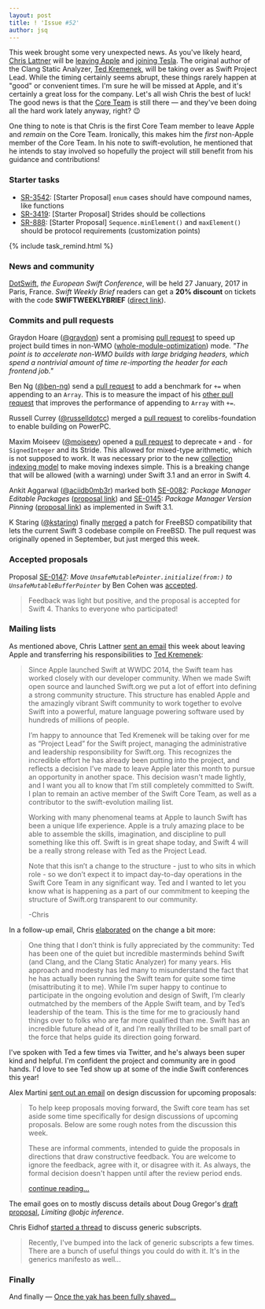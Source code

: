 ```yaml
---
layout: post
title: ! 'Issue #52'
author: jsq
---
```


This week brought some very unexpected news. As you've likely heard, [Chris Lattner](http://nondot.org/sabre/) will be [leaving Apple](https://lists.swift.org/pipermail/swift-evolution/Week-of-Mon-20170109/030063.html) and [joining Tesla](https://www.tesla.com/blog/welcome-chris-lattner). The original author of the Clang Static Analyzer, [Ted Kremenek](https://twitter.com/tkremenek), will be taking over as Swift Project Lead. While the timing certainly seems abrupt, these things rarely happen at "good" or convenient times. I'm sure he will be missed at Apple, and it's certainly a great loss for the company. Let's all wish Chris the best of luck! The good news is that the [Core Team](https://swift.org/community/#community-structure) is still there &mdash; and they've been doing all the hard work lately anyway, right? 😉

One thing to note is that Chris is the first Core Team member to leave Apple and *remain* on the Core Team. Ironically, this makes him the *first* non-Apple member of the Core Team. In his note to swift-evolution, he mentioned that he intends to stay involved so hopefully the project will still benefit from his guidance and contributions!

<!--excerpt-->

### Starter tasks

- [SR-3542](https://bugs.swift.org/browse/SR-3542): [Starter Proposal] `enum` cases should have compound names, like functions
- [SR-3419](https://bugs.swift.org/browse/SR-3419): [Starter Proposal] Strides should be collections
- [SR-888](https://bugs.swift.org/browse/SR-888): [Starter Proposal] `Sequence.minElement()` and `maxElement()` should be protocol requirements (customization points)

{% include task_remind.html %}

### News and community

[DotSwift](https://www.dotswift.io), *the European Swift Conference*, will be held 27 January, 2017 in Paris, France. *Swift Weekly Brief* readers can get a **20% discount** on tickets with the code **SWIFTWEEKLYBRIEF** ([direct link](https://dotswift2017.eventbrite.com/?discount=SWIFTWEEKLYBRIEF)).

### Commits and pull requests

Graydon Hoare ([@graydon](https://github.com/graydon)) sent a promising [pull request](https://github.com/apple/swift/pull/5977) to speed up project build times in non-WMO ([whole-module-optimization](https://swift.org/blog/whole-module-optimizations/)) mode. *"The point is to accelerate non-WMO builds with large bridging headers, which spend a nontrivial amount of time re-importing the header for each frontend job."*

Ben Ng ([@ben-ng](https://github.com/ben-ng)) send a [pull request](https://github.com/apple/swift/pull/6653) to add a benchmark for `+=` when appending to an `Array`. This is to measure the impact of his [other pull request](https://github.com/apple/swift/pull/6652) that improves the performance of appending to `Array` with `+=`.

Russell Currey ([@russelldotcc](https://twitter.com/russelldotcc)) merged a [pull request](https://github.com/apple/swift-corelibs-foundation/pull/767) to corelibs-foundation to enable building on PowerPC.

Maxim Moiseev ([@moiseev](https://twitter.com/moiseev)) opened a [pull request](https://github.com/apple/swift/pull/6603) to deprecate `+` and `-` for `SignedInteger` and its Stride. This allowed for mixed-type arithmetic, which is not supposed to work. It was necessary prior to the new [collection indexing model](https://github.com/apple/swift-evolution/blob/master/proposals/0065-collections-move-indices.md) to make moving indexes simple. This is a breaking change that will be allowed (with a warning) under Swift 3.1 and an error in Swift 4.

Ankit Aggarwal ([@aciidb0mb3r](https://twitter.com/aciidb0mb3r)) marked both [SE-0082](https://github.com/apple/swift-evolution/commit/abb4d442d1e174de405c4880f4b38c46baeeaecf): *Package Manager Editable Packages* ([proposal link](https://github.com/apple/swift-evolution/blob/master/proposals/0082-swiftpm-package-edit.md)) and [SE-0145](https://github.com/apple/swift-evolution/commit/70ef7fbe267ede911d59295e298e97deaf5e7317): *Package Manager Version Pinning* ([proposal link](https://github.com/apple/swift-evolution/blob/master/proposals/0145-package-manager-version-pinning.md)) as implemented in Swift 3.1.

K Staring ([@kstaring](https://github.com/kstaring)) finally [merged](https://github.com/apple/swift/pull/4804) a patch for FreeBSD compatibility that lets the current Swift 3 codebase compile on FreeBSD. The pull request was originally opened in September, but just merged this week.

### Accepted proposals

Proposal [SE-0147](https://github.com/apple/swift-evolution/blob/master/proposals/0147-move-unsafe-initialize-from.md): *Move `UnsafeMutablePointer.initialize(from:)` to `UnsafeMutableBufferPointer`* by Ben Cohen was [accepted](https://lists.swift.org/pipermail/swift-evolution-announce/2017-January/000305.html).

> Feedback was light but positive, and the proposal is accepted for Swift 4. Thanks to everyone who participated!

### Mailing lists

As mentioned above, Chris Lattner [sent an email](https://lists.swift.org/pipermail/swift-evolution/Week-of-Mon-20170109/030063.html) this week about leaving Apple and transferring his responsibilities to [Ted Kremenek](https://twitter.com/tkremenek):

> Since Apple launched Swift at WWDC 2014, the Swift team has worked closely with our developer community. When we made Swift open source and launched Swift.org we put a lot of effort into defining a strong community structure. This structure has enabled Apple and the amazingly vibrant Swift community to work together to evolve Swift into a powerful, mature language powering software used by hundreds of millions of people.
>
> I’m happy to announce that Ted Kremenek will be taking over for me as “Project Lead” for the Swift project, managing the administrative and leadership responsibility for Swift.org. This recognizes the incredible effort he has already been putting into the project, and reflects a decision I’ve made to leave Apple later this month to pursue an opportunity in another space. This decision wasn't made lightly, and I want you all to know that I’m still completely committed to Swift. I plan to remain an active member of the Swift Core Team, as well as a contributor to the swift-evolution mailing list.
>
> Working with many phenomenal teams at Apple to launch Swift has been a unique life experience. Apple is a truly amazing place to be able to assemble the skills, imagination, and discipline to pull something like this off. Swift is in great shape today, and Swift 4 will be a really strong release with Ted as the Project Lead.
>
> Note that this isn’t a change to the structure - just to who sits in which role - so we don’t expect it to impact day-to-day operations in the Swift Core Team in any significant way. Ted and I wanted to let you know what is happening as a part of our commitment to keeping the structure of Swift.org transparent to our community.
>
> -Chris

In a follow-up email, Chris [elaborated](https://lists.swift.org/pipermail/swift-evolution/Week-of-Mon-20170109/030078.html) on the change a bit more:

> One thing that I don’t think is fully appreciated by the community: Ted has been one of the quiet but incredible masterminds behind Swift (and Clang, and the Clang Static Analyzer) for many years. His approach and modesty has led many to misunderstand the fact that he has actually been running the Swift team for quite some time (misattributing it to me). While I’m super happy to continue to participate in the ongoing evolution and design of Swift, I’m clearly outmatched by the members of the Apple Swift team, and by Ted’s leadership of the team. This is the time for me to graciously hand things over to folks who are far more qualified than me. Swift has an incredible future ahead of it, and I’m really thrilled to be small part of the force that helps guide its direction going forward.

I've spoken with Ted a few times via Twitter, and he's always been super kind and helpful. I'm confident the project and community are in good hands. I'd love to see Ted show up at some of the indie Swift conferences this year!

Alex Martini [sent out an email](https://lists.swift.org/pipermail/swift-evolution/Week-of-Mon-20170102/029962.html) on design discussion for upcoming proposals:

> To help keep proposals moving forward, the Swift core team has set aside some time specifically for design discussions of upcoming proposals. Below are some rough notes from the discussion this week.
>
> These are informal comments, intended to guide the proposals in directions that draw constructive feedback. You are welcome to ignore the feedback, agree with it, or disagree with it. As always, the formal decision doesn't happen until after the review period ends.
>
> [continue reading...](https://lists.swift.org/pipermail/swift-evolution/Week-of-Mon-20170102/029962.html)

The email goes on to mostly discuss details about Doug Gregor's [draft proposal](https://github.com/DougGregor/swift-evolution/blob/objc-inference/proposals/NNNN-objc-inference.md), *Limiting @objc inference*.

Chris Eidhof [started a thread](https://lists.swift.org/pipermail/swift-evolution/Week-of-Mon-20170109/030064.html) to discuss generic subscripts.

> Recently, I've bumped into the lack of generic subscripts a few times. There are a bunch of useful things you could do with it. It's in the generics manifesto as well...

### Finally

And finally &mdash; [Once the yak has been fully shaved...](https://twitter.com/slava_pestov/status/818625485588434946)

